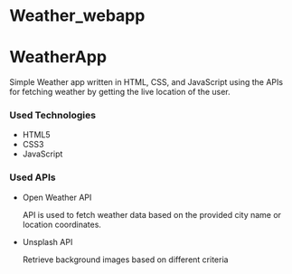 # Weather_webapp
<h1>WeatherApp</h1>

<p>Simple Weather app written in HTML, CSS, and JavaScript using the APIs for fetching weather by getting the live location of the user.</p>

<h3>Used Technologies</h3>
<ul>
  <li>HTML5</li>
  <li>CSS3</li>
  <li>JavaScript</li>
</ul>

<h3>Used APIs</h4>
<ul>
  <li>Open Weather API <p>API is used to fetch weather data based on the provided city name or location coordinates. </p></li>
 <li>Unsplash API<p>Retrieve background images based on different criteria</p></li>
</ul>
